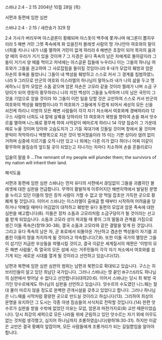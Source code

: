 스바냐 2:4 - 2:15 
2004년 10월 28일 (목)

서편과 동편에 임한 심판



스바냐 2:4 - 2:15 / 새찬송가 329 장


2:4 가사가 버리우며 아스글론이 황폐되며 아스돗이 백주에 쫓겨나며 에그론이 뽑히우리라 5 해변 거민 그렛 족속에게 화 있을진저 블레셋 사람의 땅 가나안아 여호와의 말이 너희를 치나니 내가 너를 멸하여 거민이 없게 하리라 6 해변은 초장이 되어 목자의 움과 양 떼의 우리가 거기 있을 것이며 7 그 지경은 유다 족속의 남은 자에게로 돌아갈지라 그들이 거기서 양 떼를 먹이고 저녁에는 아스글론 집들에 누우리니 이는 그들의 하나님 여호와가 그들을 권고하여 그 사로잡힘을 돌이킬 것임이니라 8 내가 모압의 훼방과 암몬 자손의 후욕을 들었나니 그들이 내 백성을 훼방하고 스스로 커서 그 경계를 침범하였느니라 9 그러므로 만군의 여호와 이스라엘의 하나님이 말하노라 내가 나의 삶을 두고 맹세하노니 장차 모압은 소돔 같으며 암몬 자손은 고모라 같을 것이라 찔레가 나며 소금 구덩이가 되어 영원히 황무하리니 나의 끼친 백성이 그들을 노략하며 나의 남은 국민이 그것을 기업으로 얻을 것이라 10 그들이 이런 일을 당할 것은 교만하여 스스로 커서 만군의 여호와의 백성을 훼방함이니라 11 여호와가 그들에게 두렵게 되어서 세상의 모든 신을 쇠진케 하리니 이방의 모든 해변 사람들이 각각 자기 처소에서 여호와께 경배하리라 12 구스 사람아 너희도 내 칼에 살륙을 당하리라 13 여호와가 북방을 향하여 손을 펴서 앗수르를 멸하며 니느웨로 황무케 하여 사막같이 메마르게 하리니 14 각양 짐승이 그 가운데 떼로 누울 것이며 당아와 고슴도치가 그 기둥 꼭대기에 깃들일 것이며 창에서 울 것이며 문턱이 적막하리니 백향목으로 지은 것이 벗겨졌음이라 15 이는 기쁜 성이라 염려 없이 거하며 심중에 이르기를 오직 나만 있고 나 외에는 다른 이가 없다 하더니 어찌 이같이 황무하여 들짐승의 엎드릴 곳이 되었는고 지나가는 자마다 치소하여 손을 흔들리로다

입술의 말씀
9 …The remnant of my people will plunder them; the survivors of my nation will inherit their land.

해석도움





서편과 동편에 임한 심판
스바냐는 먼저 유다의 서편에서 끊임없이 그들을 괴롭히던 블레셋에 대한 심판을 언급합니다. 무역이 활발하게 이루어지던 해변지역에서 발달된 문명을 누리고 있던 이들의 땅은 장차 사람이 거할 수 없고 양 먹일 잡초만 가득한 곳으로 황폐케 될 것입니다. 이어서 스바냐는 이스라엘이 출애굽 할 때부터 시작하여 어려움을 당하거나 약해질 때마다 어김없이 대적하고 훼방한 유다 동편의 모압과 암몬 족속에 대한 심판을 예고합니다(8). 이들은 장차 소돔과 고모라처럼 소금구덩이가 될 것이라는 선고를 받게 되었습니다. 소돔과 고모라 성이 파괴될 때 롯이 그의 딸들과 관계를 가짐으로 생긴 이들 족속은(창19:30-38), 결국 소돔과 고모라와 같은 결말을 맞게 된 것입니다. 그리고 유다 족속의 남은 자, 곧 포로에서 되돌아온 가난하고 겸손한 백성들이 자기를 괴롭힌 이들의 땅을 차지하게 될 것이라고 약속합니다(7,9). 또한 이들 국가의 멸망은 그들이 섬기던 저급한 우상들을 파멸시킬 것이고, 결국 이같은 세계질서의 재편은 '이방의 모든 해변 사람들', 즉 열국의 모든 섬에 사는 거주민들이 각각 자기 처소에서 여호와를 섬기게 되는 새로운 시대를 열게 될 것이라고 선언하고 있습니다(12).  

남편과 북편에 임한 심판
심판의 범위는 남편과 북편으로 확대되고 있습니다. 구스는 히브리인들이 알고 있던 최남단 국가입니다. 그러나 스바냐는 땅 끝인 ꡐ구스ꡑ라도 하나님의 심판에서 벗어날 수 없다고 선언합니다(대하20:6). 이어서 스바냐는 당시 최 북방 국가인 앗수르에게도 하나님의 심판을 선언하고 있습니다. 앗수르의 수도였던 니느웨는 절대 물이 마르지 않을 정도로 완벽한 관개시설을 갖추고 있었다고 합니다. 그러나 하나님은 니느웨를 사막처럼 황량한 곳으로 만드실 것이라고 하십니다(13). 그리하여 최상의 문명을 유지하던 그 도시는 각종 야생 짐승들의 서식처로 전락할 것입니다.(14) 한편 앗수르가 심판을 받을 수밖에 없었던 이유는 모압, 암몬과 마찬가지로(8) 교만 때문이었습니다. 당시 최강의 세력으로 모든 나라들 위에 군림하고 있던 앗수르는 자기 외에 아무도 없는 것처럼 생각했고, 심지어 하나님까지 조롱하였습니다(왕하18:30-31). 하지만 이같은 교만은 결국 황폐의 앞잡이며, 모든 사람들에게 조롱거리가 되는 길일뿐임을 알아야 합니다.